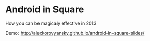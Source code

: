Android in Square
========================================

How you can be magicaly effective in 2013

Demo: http://alexkorovyansky.github.io/android-in-square-slides/

